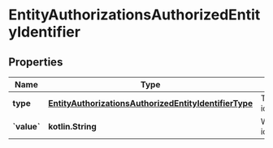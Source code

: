 
# EntityAuthorizationsAuthorizedEntityIdentifier

## Properties
| Name | Type | Description | Notes |
| ------------ | ------------- | ------------- | ------------- |
| **type** | [**EntityAuthorizationsAuthorizedEntityIdentifierType**](EntityAuthorizationsAuthorizedEntityIdentifierType.md) | Typ identyfikatora. |  |
| **&#x60;value&#x60;** | **kotlin.String** | Wartość identyfikatora. |  |




